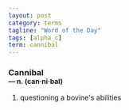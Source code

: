```yaml
---
layout: post
category: terms
tagline: "Word of the Day"
tags: [alpha_c]
term: cannibal
---
```


<h3>Cannibal<br/> <small>&mdash; n. (can<span>&middot;</span>ni<span>&middot;</span>bal)</small></h3>
<p><ol><li>questioning a bovine's abilities</li>
</ol></p>
